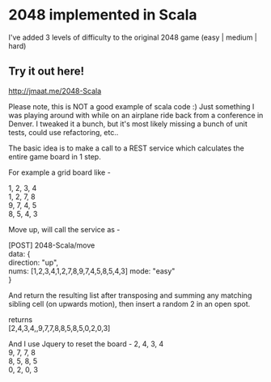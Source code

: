 2048 implemented in Scala
=========================

I've added 3 levels of difficulty to the original 2048 game (easy | medium | hard)

## Try it out here!  
http://jmaat.me/2048-Scala
  

Please note, this is NOT a good example of scala code :)  Just something I was playing around with while on an airplane ride back from a conference in Denver.  I tweaked it a bunch, but it's most likely missing a bunch of unit tests, could use refactoring, etc..  

The basic idea is to make a call to a REST service which calculates the entire game board in 1 step.  

For example 
a grid board like -

 1, 2, 3, 4  
 1, 2, 7, 8  
 9, 7, 4, 5  
 8, 5, 4, 3

Move up, will call the service as -  

[POST] 2048-Scala/move  
data:  {  
  direction: "up",  
  nums: [1,2,3,4,1,2,7,8,9,7,4,5,8,5,4,3]
  mode: "easy"  
}  

And return the resulting list after transposing and summing any matching sibling cell (on upwards motion), then insert a random 2 in an open spot. 

returns  
[2,4,3,4,,9,7,7,8,8,5,8,5,0,2,0,3]


And I use Jquery to reset the board - 
 2, 4, 3, 4  
 9, 7, 7, 8  
 8, 5, 8, 5  
 0, 2, 0, 3  

